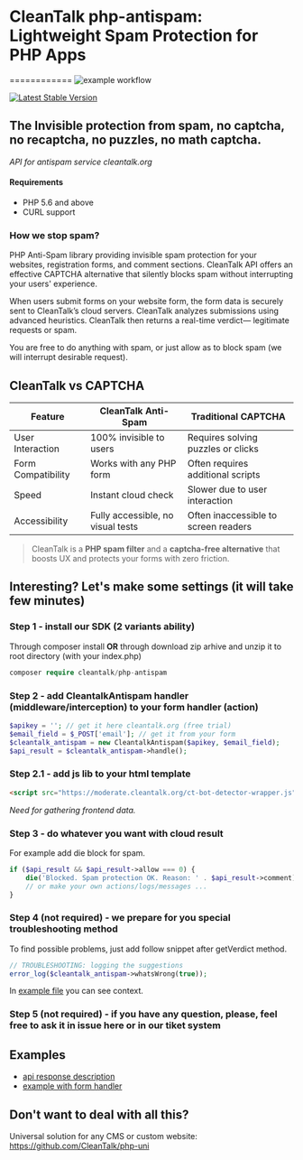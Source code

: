 # CleanTalk php-antispam: Lightweight Spam Protection for PHP Apps
============
![example workflow](https://github.com/CleanTalk/php-antispam/actions/workflows/tests.yml/badge.svg)

[![Latest Stable Version](https://poser.pugx.org/cleantalk/php-antispam/v)](https://packagist.org/packages/cleantalk/php-antispam)

## The Invisible protection from spam, no captcha, no recaptcha, no puzzles, no math captcha.
_API for antispam service cleantalk.org_

#### Requirements
* PHP 5.6 and above 
* CURL support 

### How we stop spam?
PHP Anti-Spam library providing invisible spam protection for your websites, registration forms, and comment sections. CleanTalk API offers an effective CAPTCHA alternative that silently blocks spam without interrupting your users' experience.

When users submit forms on your website form, the form data is securely sent to CleanTalk’s cloud servers. CleanTalk analyzes submissions using advanced heuristics. CleanTalk then returns a real-time verdict— legitimate requests or spam.

You are free to do anything with spam, or just allow as to block spam (we will interrupt desirable request).

## CleanTalk vs CAPTCHA
| Feature             | CleanTalk Anti-Spam               | Traditional CAPTCHA                  |
|---------------------|-----------------------------------|--------------------------------------|
| User Interaction    | 100% invisible to users           | Requires solving puzzles or clicks   |
| Form Compatibility  | Works with any PHP form           | Often requires additional scripts    |
| Speed               | Instant cloud check               | Slower due to user interaction       |
| Accessibility       | Fully accessible, no visual tests | Often inaccessible to screen readers |

>  CleanTalk is a **PHP spam filter** and a **captcha-free alternative** that boosts UX and protects your forms with zero friction.

## Interesting? Let's make some settings (it will take few minutes)


### Step 1 - install our SDK (2 variants ability)

Through composer install **OR** through download zip arhive and unzip it to root directory (with your index.php)
```php
composer require cleantalk/php-antispam
```


### Step 2 - add CleantalkAntispam handler (middleware/interception) to your form handler (action)

```php
$apikey = ''; // get it here cleantalk.org (free trial)
$email_field = $_POST['email']; // get it from your form
$cleantalk_antispam = new CleantalkAntispam($apikey, $email_field);
$api_result = $cleantalk_antispam->handle();
```

### Step 2.1 - add js lib to your html template
```html
<script src="https://moderate.cleantalk.org/ct-bot-detector-wrapper.js"></script>
```
_Need for gathering frontend data._

### Step 3 - do whatever you want with cloud result
For example add die block for spam.
```php
if ($api_result && $api_result->allow === 0) {
    die('Blocked. Spam protection OK. Reason: ' . $api_result->comment);
    // or make your own actions/logs/messages ...
}
```

### Step 4 (not required) - we prepare for you special troubleshooting method
To find possible problems, just add follow snippet after getVerdict method.
```php
// TROUBLESHOOTING: logging the suggestions
error_log($cleantalk_antispam->whatsWrong(true));
```
In [example file](https://github.com/CleanTalk/php-antispam/blob/dev/examples/form_with_handler/form_with_handler.php) you can see context.

### Step 5 (not required) - if you have any question, please, feel free to ask it in issue here or in our tiket system

## Examples
- [api response description](https://github.com/CleanTalk/php-antispam/tree/dev/examples/api_response_description.md)
- [example with form handler](https://github.com/CleanTalk/php-antispam/blob/dev/examples/form_with_handler/form_with_handler.php)

  
## Don't want to deal with all this?
Universal solution for any CMS or custom website: https://github.com/CleanTalk/php-uni  
